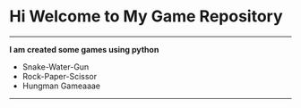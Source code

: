 

# Hi Welcome to My Game Repository
***

**I am created some games using python**
- Snake-Water-Gun
- Rock-Paper-Scissor
- Hungman Gameaaae
---

